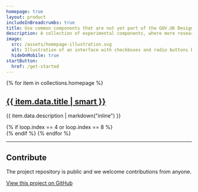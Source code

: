 ```yaml
---
homepage: true
layout: product
includeInBreadcrumbs: true
title: Use common components that are not yet part of the GOV.UK Design System
description: A collection of experimental components, where more research is needed to validate them.
image:
  src: /assets/homepage-illustration.svg
  alt: Illustration of an interface with checkboxes and radio buttons being generated from code, floating above a laptop.
  hideOnMobile: true
startButton:
  href: /get-started
---
```


<div class="govuk-grid-row">
{% for item in collections.homepage %}
  <section class="govuk-grid-column-one-quarter-from-desktop govuk-!-margin-bottom-8">
    <h2 class="govuk-heading-m govuk-!-margin-bottom-2">
      <a class="govuk-link--no-visited-state" href="{{ item.url }}">{{ item.data.title | smart }}</a>
    </h2>
    <p class="govuk-body">{{ item.data.description | markdown("inline") }}</p>
  </section>
{% if loop.index == 4 or loop.index == 8 %}
</div>
<div class="govuk-grid-row">
{% endif %}
{% endfor %}
  <section class="govuk-grid-column-full">
    <hr class="govuk-section-break govuk-section-break--visible govuk-section-break--xl govuk-!-margin-top-0">
    <h2 class="govuk-heading-m">Contribute</h2>
    <p class="govuk-body">The project repository is public and we welcome contributions from anyone.</p>
    <p class="govuk-body"><a class="govuk-link govuk-link--no-visited-state" href="{{ pkg.repository.url | replace(".git", "") | replace("git+", "") }}">View this project on GitHub</a></p>
  </section>
</div>
